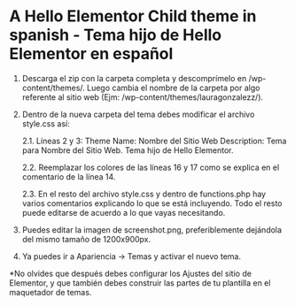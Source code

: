 # A Hello Elementor Child theme in spanish - Tema hijo de Hello Elementor en español

1. Descarga el zip con la carpeta completa y descomprímelo en /wp-content/themes/. Luego cambia el nombre de la carpeta por algo referente al sitio web (Ejm: /wp-content/themes/lauragonzalezz/).

2. Dentro de la nueva carpeta del tema debes modificar el archivo style.css así:

    2.1. Líneas 2 y 3:
Theme Name: Nombre del Sitio Web
Description: Tema para Nombre del Sitio Web. Tema hijo de Hello Elementor.

    2.2. Reemplazar los colores de las líneas 16 y 17 como se explica en el comentario de la línea 14.

    2.3. En el resto del archivo style.css y dentro de functions.php hay varios comentarios explicando lo que se está incluyendo. Todo el resto puede editarse de acuerdo a lo que vayas necesitando.

3. Puedes editar la imagen de screenshot.png, preferiblemente dejándola del mismo tamaño de 1200x900px.

4. Ya puedes ir a Apariencia -> Temas y activar el nuevo tema.

*No olvides que después debes configurar los Ajustes del sitio de Elementor, y que también debes construir las partes de tu plantilla en el maquetador de temas.
